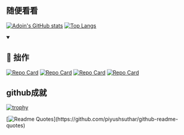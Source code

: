 ## 随便看看
[![Adoin's GitHub stats](https://github-readme-stats.vercel.app/api?username=adoin&show_icons=true&theme=radical&&bg_color=45,904e95,e86444,441321)](https://github.com/anuraghazra/github-readme-stats)
[![Top Langs](https://github-readme-stats.vercel.app/api/top-langs/?username=adoin&layout=compact&theme=radical&custom_title=最宠爱的妃子&card_width=500)](https://github.com/anuraghazra/github-readme-stats)   
<details open> 
  <summary><h2>📘 拙作</h2></summary>

  <!-- Repo info cards - https://github.com/anuraghazra/github-readme-stats -->
  <!-- Small repo cards (fork) - https://github.com/DenverCoder1/github-readme-stats -->
  <p align="left">
    
[![Repo Card](https://github-readme-stats.vercel.app/api/pin/?username=adoin&repo=echarts-bus&theme=gruvbox)](https://github.com/adoin/echarts-bus)
[![Repo Card](https://github-readme-stats.vercel.app/api/pin/?username=adoin&repo=day-or-night&theme=synthwave)](https://github.com/adoin/day-or-night)
[![Repo Card](https://github-readme-stats.vercel.app/api/pin/?username=adoin&repo=vxe-table&theme=tokyonight)](https://github.com/adoin/vxe-table)
[![Repo Card](https://github-readme-stats.vercel.app/api/pin/?username=adoin&repo=vben3&theme=cobalt)](https://github.com/adoin/vben3)
  </p>
</details>
  
## github成就
[![trophy](https://github-profile-trophy.vercel.app/?username=adoin&column=8&margin-w=15&margin-h=15)](https://github.com/ryo-ma/github-profile-trophy)





[![Readme Quotes](https://quotes-github-readme.vercel.app/api?type=horizontal&theme=monokai&quote=Quote%20your%20live%20with%20try%20catch,%20don't%20forget%20there%20is%20a%20finally%20dead!)](https://github.com/piyushsuthar/github-readme-quotes)

